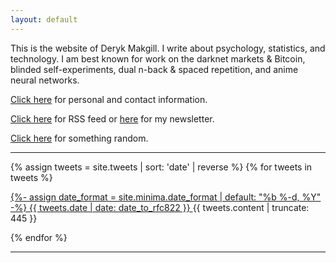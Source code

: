 ```yaml
---
layout: default
---
```


This is the website of Deryk Makgill. I write about psychology, statistics, and technology. I am best known for work on the darknet markets & Bitcoin⁠, blinded self-experiments⁠, dual n-back & spaced repetition⁠, and anime neural networks⁠.

[Click here](/about) for personal and contact information.

[Click here](/rss) for RSS feed or [here](/) for my newsletter.

[Click here](/random) for something random.

---

{% assign tweets = site.tweets | sort: 'date' | reverse %}
{% for tweets in tweets %}
 
<div class="tweet" style="margin-bottom:1em;"><a href="{{ tweets.url | prepend: site.baseurl }}">
   {%- assign date_format = site.minima.date_format | default: "%b %-d, %Y" -%}
      <time class="dt-published" style="display:inline;"datetime="{{ tweets.date | date_to_xmlschema }}" itemprop="datePublished">
        {{ tweets.date | date: date_to_rfc822 }}
 </time></a> {{ tweets.content | truncate: 445 }}</div>
 


 
   <!--{% if notes.image %}
      <div class="post-image">
        <a href="{{ notes.url | relative_url }}" style="
    text-decoration: none;
">
          <img src="{{ notes.image | relative_url }}" alt="{{ notes.alt }}">
          
        </a>
       </div>  
      {% endif %}-->
 

{% endfor %}  

---

